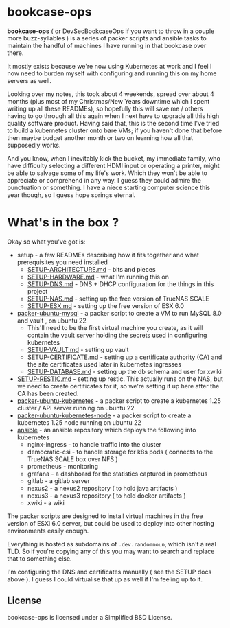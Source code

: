 

# bookcase-ops

**bookcase-ops** ( or DevSecBookcaseOps if you want to throw in a couple more buzz-syllables ) is a series of packer scripts and ansible tasks to maintain the handful of machines I have running in that bookcase over there.

It mostly exists because we're now using Kubernetes at work and I feel I now need to burden myself with configuring and running this on my home servers as well.

Looking over my notes, this took about 4 weekends, spread over about 4 months (plus most of my Christmas/New Years downtime which I spent writing up all these READMEs), so hopefully this will save me / others having to go through all this again when I next have to upgrade all this high quality software product. Having said that, this is the second time I've tried to build a kubernetes cluster onto bare VMs; if you haven't done that before then maybe budget another month or two on learning how all that supposedly works.

And you know, when I inevitably kick the bucket, my immediate family, who have difficulty selecting a different HDMI input or operating a printer, might be able to salvage some of my life's work. Which they won't be able to appreciate or comprehend in any way. I guess they could admire the punctuation or something. I have a niece starting computer science this year though, so I guess hope springs eternal.

# What's in the box ?

Okay so what you've got is:

* setup - a few READMEs describing how it fits together and what prerequisites you need installed
   * [SETUP-ARCHITECTURE.md](setup/SETUP-ARCHITECTURE.md) - bits and pieces
   * [SETUP-HARDWARE.md](setup/SETUP-HARDWARE.md) - what I'm running this on
   * [SETUP-DNS.md](setup/SETUP-DNS.md) - DNS + DHCP configuration for the things in this project
   * [SETUP-NAS.md](setup/SETUP-NAS.md) - setting up the free version of TrueNAS SCALE
   * [SETUP-ESX.md](setup/SETUP-ESX.md) - setting up the free version of ESX 6.0
* [packer-ubuntu-mysql](packer-ubuntu-mysql/) - a packer script to create a VM to run MySQL 8.0 and vault , on ubuntu 22
   * This'll need to be the first virtual machine you create, as it will contain the vault server holding the secrets used in configuring kubernetes
   * [SETUP-VAULT.md](setup/SETUP-VAULT.md) - setting up vault
   * [SETUP-CERTIFICATE.md](setup/SETUP-CERTIFICATE.md) - setting up a certificate authority (CA) and the site certificates used later in kubernetes ingresses
   * [SETUP-DATABASE.md](setup/SETUP-DATABASE.md) - setting up the db schema and user for xwiki   
* [SETUP-RESTIC.md](setup/SETUP-RESTIC.md) - setting up restic. This actually runs on the NAS, but we need to create certificates for it, so we're setting it up here after the CA has been created.
* [packer-ubuntu-kubernetes](packer-ubuntu-kubernetes/) - a packer script to create a kubernetes 1.25 cluster / API server running on ubuntu 22
* [packer-ubuntu-kubernetes-node](packer-ubuntu-kubernetes-node/) - a packer script to create a kubernetes 1.25 node running on ubuntu 22
* [ansible](ansible/README.md) - an ansible repository which deploys the following into kubernetes
   * nginx-ingress - to handle traffic into the cluster
   * democratic-csi - to handle storage for k8s pods ( connects to the TrueNAS SCALE box over NFS )
   * prometheus - monitoring
   * grafana - a dashboard for the statistics captured in prometheus
   * gitlab - a gitlab server
   * nexus2 - a nexus2 repository ( to hold java artifacts )
   * nexus3 - a nexus3 repository ( to hold docker artifacts )
   * xwiki - a wiki

The packer scripts are designed to install virtual machines in the free version of ESXi 6.0 server, but could be used to deploy into other hosting environments easily enough.

Everything is hosted as subdomains of `.dev.randomnoun`, which isn't a real TLD. So if you're copying any of this you may want to search and replace that to something else.

I'm configuring the DNS and certificates manually ( see the SETUP docs above ). I guess I could virtualise that up as well if I'm feeling up to it. 

## License

bookcase-ops is licensed under a Simplified BSD License.
